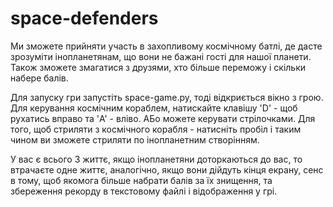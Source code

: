 # space-defenders
Ми зможете прийняти участь в захопливому космічному батлі, де дасте зрозуміти інопланетянам, що вони не бажані гості для нашої планети. Також зможете змагатися з друзями, хто більше переможу і скільки набере балів.

Для запуску гри запустіть space-game.py, тоді відкриється вікно з грою. Для керування космічним кораблем, натискайте клавішу 'D' - щоб рухатись вправо та 'A' - вліво. АБо можете керувати стрілочками. Для того, щоб стриляти з космічного корабля - натисніть пробіл і таким чином ви зможете стриляти по інопланетним створінням.

У вас є всього 3 життє, якщо інопланетяни доторкаються до вас, то втрачаєте одне життє, аналогічно, якщо вони дійдуть кінця екрану, сенс в тому, щоб якомога більше набрати балів за їх знищення, та збереження рекорду в текстовому файлі і відображення у грі.
